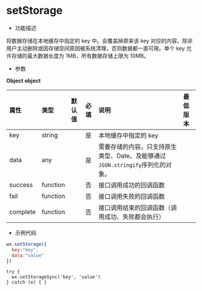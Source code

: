 # setStorage

- 功能描述

将数据存储在本地缓存中指定的 key 中。会覆盖掉原来该 key 对应的内容。除非用户主动删除或因存储空间原因被系统清理，否则数据都一直可用。单个 key 允许存储的最大数据长度为 1MB，所有数据存储上限为 10MB。

- 参数

**Object object**

| 属性     | 类型     | 默认值 | 必填 | 说明                                                         | 最低版本                                                     |
| :------- | :------- | :----- | :--- | :----------------------------------------------------------- | :----------------------------------------------------------- |
| key      | string   |        | 是   | 本地缓存中指定的 key                                         |                                                              |
| data     | any      |        | 是   | 需要存储的内容。只支持原生类型、Date、及能够通过`JSON.stringify`序列化的对象。 |                                                              |
| success  | function |        | 否   | 接口调用成功的回调函数                                       |                                                              |
| fail     | function |        | 否   | 接口调用失败的回调函数                                       |                                                              |
| complete | function |        | 否   | 接口调用结束的回调函数（调用成功、失败都会执行）             |                                                              |

- 示例代码

```js
wx.setStorage({
  key:"key",
  data:"value"
})
```

```
try {
  wx.setStorageSync('key', 'value')
} catch (e) { }
```